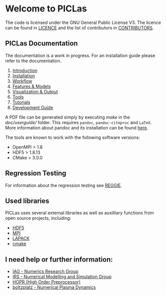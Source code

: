 # Welcome to PICLas

The code is licensed under the GNU General Public License V3. The licence can be found in [LICENCE](LICENCE.md) and the list of contributors in [CONTRIBUTORS](CONTRIBUTORS.md).

## PICLas Documentation

The documentation is a work in progress. For an installation guide please refer to the documentation.

1. [Introduction](doc/userguide/000_userguide.md)
2. [Installation](doc/userguide/010_installation.md)
3. [Workflow](doc/userguide/020_workflow.md)
4. [Features & Models](doc/userguide/030_features_models.md)
5. [Visualization & Output](doc/userguide/040_visu_output.md)
6. [Tools](doc/userguide/050_tools.md)
7. [Tutorials](doc/userguide/060_tutorials.md)
8. [Development Guide](doc/userguide/080_cluster_guide.md)

A PDF file can be generated simply by executing *make* in the *doc/userguide/* folder. This requires `pandoc`, `pandoc-citeproc` and `LaTeX`. More information about pandoc and its installation can be found [here](https://pandoc.org/installing.html).

The tools are known to work with the following software versions:

* OpenMPI > 1.8
* HDF5 > 1.8.13
* CMake > 3.0.0

## Regression Testing

For information about the regression testing see [REGGIE](REGGIE.md).

## Used libraries

PICLas uses several external libraries as well as auxilliary functions from open source projects, including:

* [HDF5](https://www.hdfgroup.org/)
* [MPI](http://www.mcs.anl.gov/research/projects/mpi/)
* [LAPACK](http://www.netlib.org/lapack/)
* [cmake](https://www.cmake.org)

## I need help or further information:

* [IAG - Numerics Research Group](https://nrg.iag.uni-stuttgart.de/)
* [IRS - Numerical Modelling and Simulation Group](https://www.irs.uni-stuttgart.de/forschung/numerische_modellierung_und_simulation/PICLas.en.html)
* [HOPR (High Order Preprocessor)](https://hopr-project.org)
* [boltzplatz - Numerical Plasma Dynamics](https://www.boltzplatz.eu)
